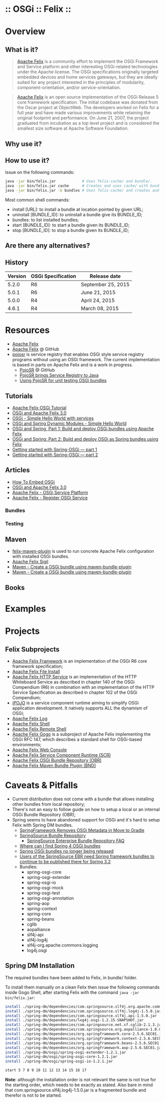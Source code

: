 ﻿:: OSGi :: Felix ::
===================

# Overview

## What is it?

> [Apache Felix](http://felix.apache.org/) is a community effort to implement the OSGi Framework and Service platform and other interesting OSGi-related technologies under the Apache license. The OSGi specifications originally targeted embedded devices and home services gateways, but they are ideally suited for any project interested in the principles of modularity, component-orientation, and/or service-orientation.

> [Apache Felix](https://en.wikipedia.org/wiki/Apache_Felix) is an open source implementation of the OSGi Release 5 core framework specification. The initial codebase was donated from the Oscar project at ObjectWeb. The developers worked on Felix for a full year and have made various improvements while retaining the original footprint and performance. On June 21, 2007, the project graduated from incubation as a top level project and is considered the smallest size software at Apache Software Foundation.

## Why use it?

## How to use it?

Issue on the following commands:

```bash
java -jar bin/felix.jar            # Uses felix-cache/ and bundle/.
java -jar bin/felix.jar cache      # Creates and uses cache/ with bundle/.
java -jar bin/felix.jar -b bundles # Uses felix-cache/ and creates and uses bundles/.
```

Most common shell commands:
- install [URL]: to install a bundle at location pointed by given URL;
- uninstall [BUNDLE_ID]: to uninstall a bundle give its BUNDLE_ID;
- bundles: to list installed bundles;
- start [BUNDLE_ID]: to start a bundle given its BUNDLE_ID;
- stop [BUNDLE_ID]: to stop a bundle given its BUNDLE_ID;

## Are there any alternatives?

## History

| Version | OSGi Specification | Release date       |
|---------|--------------------|--------------------|
| 5.2.0   | R6                 | September 25, 2015 |
| 5.0.1   | R6                 | June 21, 2015      |
| 5.0.0   | R4                 | April 24, 2015     |
| 4.6.1   | R4                 | March 08, 2015     |

# Resources

- [Apache Felix](http://felix.apache.org/)
- [Apache Felix](https://github.com/apache/felix) @ GitHub
- [pojosr](https://code.google.com/archive/p/pojosr/) is service registry that enables OSGi style service registry programs without using an OSGi framework. The current implementation is based in parts on Apache Felix and is a work in progress.
    - [PojoSR](https://github.com/lefou/pojosr) @ GitHub
    - [PojoSR brings Service Registry to Java](https://www.infoq.com/news/2011/10/pojosr)
    - [Using PojoSR for unit testing OSGi bundles](https://kgilmersden.wordpress.com/2011/12/15/using-pojosr-for-unit-testing-osgi-bundles/)

## Tutorials

- [Apache Felix OSGi Tutorial](http://felix.apache.org/documentation/tutorials-examples-and-presentations/apache-felix-osgi-tutorial.html)
- [OSGi and Apache Felix 3.0](http://javabeat.net/osgi-and-apache-felix-3-0/)
- [OSGi - Simple Hello World with services](http://baptiste-wicht.com/posts/2010/07/osgi-hello-world-services.html)
- [OSGi and Spring Dynamic Modules - Simple Hello World](http://baptiste-wicht.com/posts/2010/07/osgi-spring-dynamic-modules-hello-world.html)
- [OSGi and Spring, Part 1: Build and deploy OSGi bundles using Apache Felix](http://www.ibm.com/developerworks/library/ws-osgi-spring1/)
- [OSGi and Spring: Part 2: Build and deploy OSGi as Spring bundles using Felix](http://www.ibm.com/developerworks/library/ws-osgi-spring2/)
- [Getting started with Spring-OSGi — part 1](http://lsd.luminis.eu/en/getting-started-with-spring-osgi/)
- [Getting started with Spring-OSGi — part 2](http://lsd.luminis.eu/en/getting-started-with-spring-osgi-part-2/)

## Articles

- [How To Embed OSGi](http://njbartlett.name/2011/07/03/embedding-osgi.html)
- [OSGi and Apache Felix 3.0](http://javabeat.net/osgi-and-apache-felix-3-0/)
- [Apache Felix - OSGi Service Platform](https://eureka.ykyuen.info/2010/03/11/apache-felix-osgi-service-platform/)
- [Apache Felix - Register OSGi Service](https://eureka.ykyuen.info/2010/03/13/apache-felix-register-osgi-service/)

### Bundles

### Testing

## Maven

- [felix-maven-plugin](https://github.com/sn3d/felix-maven-plugin) is used to run concrete Apache Felix configuration with installed OSGi bundles.
- [Apache Felix Sigil](http://felix.apache.org/documentation/subprojects/apache-felix-sigil.html)
- [Maven - Create a OSGi bundle using maven-bundle-plugin](https://eureka.ykyuen.info/2010/03/12/maven-create-a-osgi-bundle-using-maven-bundle-plugin/)
- [Maven - Create a OSGi bundle using maven-bundle-plugin](https://eureka.ykyuen.info/2010/03/12/maven-create-a-osgi-bundle-using-maven-bundle-plugin/)

## Books

# Examples

# Projects

## Felix Subprojects

- [Apache Felix Framework](http://felix.apache.org/documentation/subprojects/apache-felix-framework.html) is an implementation of the OSGi R6 core framework specification;
- [Apache Felix File Install](http://felix.apache.org/documentation/subprojects/apache-felix-file-install.html)
- [Apache Felix HTTP Service](http://felix.apache.org/documentation/subprojects/apache-felix-http-service.html) is an implementation of the HTTP Whiteboard Service as described in chapter 140 of the OSGi Compendium (R6) in combination with an implementation of the HTTP Service Specification as described in chapter 102 of the OSGi Compendium;
- [iPOJO](http://felix.apache.org/documentation/subprojects/apache-felix-ipojo.html) is a service component runtime aiming to simplify OSGi application development. It natively supports ALL the dynamism of OSGi;
- [Apache Felix Log](http://felix.apache.org/documentation/subprojects/apache-felix-log.html)
- [Apache Felix Shell](http://felix.apache.org/documentation/subprojects/apache-felix-shell.html)
- [Apache Felix Remote Shell](http://felix.apache.org/documentation/subprojects/apache-felix-remote-shell.html)
- [Apache Felix Gogo](http://felix.apache.org/documentation/subprojects/apache-felix-gogo.html) is a subproject of Apache Felix implementing the OSGi RFC 147, which describes a standard shell for OSGi-based environments;
- [Apache Felix Web Console](http://felix.apache.org/documentation/subprojects/apache-felix-web-console.html)
- [Apache Felix Service Component Runtime (SCR)](http://felix.apache.org/documentation/subprojects/apache-felix-service-component-runtime.html)
- [Apache Felix OSGi Bundle Repository (OBR)](http://felix.apache.org/documentation/subprojects/apache-felix-osgi-bundle-repository.html)
- [Apache Felix Maven Bundle Plugin (BND)](http://felix.apache.org/documentation/subprojects/apache-felix-maven-bundle-plugin-bnd.html)

# Caveats & Pitfalls

- Current distribution does not come with a bundle that allows installing other bundles from local repository;
- There's not an easy to follow guide on how to setup a local or an internal OSGi Bundle Repository (OBR);
- Spring seems to have abandoned support for OSGi and it's hard to setup Felix with Spring DM bundles.
    - [SpringFramework Removes OSGi Metadata in Move to Gradle](https://www.infoq.com/news/2012/10/spring-osgi-gradle/)
    - [SpringSource Bundle Repository](http://ebr.springsource.com/repository/app/)
        - [SpringSource Enterprise Bundle Repository FAQ](http://ebr.springsource.com/repository/app/faq)
    - [Where can I find Spring 4 OSGi bundles](http://stackoverflow.com/questions/21181154/where-can-i-find-spring-4-osgi-bundles)
    - [Spring OSGi bundles no longer being released](http://karaf.922171.n3.nabble.com/Spring-OSGi-bundles-no-longer-being-released-td4031212.html)
    - [Users of the SpringSource EBR need Spring framework bundles to continue to be published there for Spring 3.2](https://jira.spring.io/browse/SPR-8903)
    - Bundles:
        - spring-osgi-core
        - spring-osgi-extender
        - spring-osgi-io
        - spring-osgi-mock
        - spring-osgi-test
        - spring-osgi-annotation
        - spring-aop
        - spring-context
        - spring-core
        - spring-beans
        - cglib
        - aopalliance
        - slf4j-api
        - slf4j-log4j
        - slf4j-org.apache.commons.logging
        - log4j.osgi

## Spring DM Installation

The required bundles have been added to Felix, in bundle/ folder.

To install them manually on a clean Felix then issue the following commands inside Gogo Shell, after starting Felix with the command ```java -jar bin/felix.jar```:

```bash
install ./spring-dm/dependencies/com.springsource.slf4j.org.apache.commons.logging-1.5.0.jar
install ./spring-dm/dependencies/com.springsource.slf4j.log4j-1.5.0.jar
install ./spring-dm/dependencies/com.springsource.slf4j.api-1.5.0.jar
install ./spring-dm/dependencies/log4j.osgi-1.2.15-SNAPSHOT.jar
install ./spring-dm/dependencies/com.springsource.net.sf.cglib-2.1.3.jar
install ./spring-dm/dependencies/com.springsource.org.aopalliance-1.0.0.jar
install ./spring-dm/dependencies/org.springframework.core-2.5.6.SEC01.jar
install ./spring-dm/dependencies/org.springframework.context-2.5.6.SEC01.jar
install ./spring-dm/dependencies/org.springframework.beans-2.5.6.SEC01.jar
install ./spring-dm/dependencies/org.springframework.aop-2.5.6.SEC01.jar
install ./spring-dm/osgi/spring-osgi-extender-1.2.1.jar
install ./spring-dm/osgi/spring-osgi-core-1.2.1.jar
install ./spring-dm/osgi/spring-osgi-io-1.2.1.jar

start 5 7 8 9 10 11 12 13 14 15 16 17
```

**Note**: although the installation order is not relevant the same is not true for the starting order, which needs to be exactly as stated. Also bare in mind that com.springsource.slf4j.log4j-1.5.0.jar is a fragmented bundle and therefor is not to be started.
